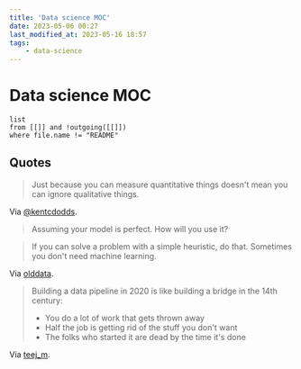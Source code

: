 ```yaml
---
title: 'Data science MOC'
date: 2023-05-06 00:27
last_modified_at: 2023-05-16 18:57
tags:
    - data-science
---
```


# Data science MOC

```dataview
list
from [[]] and !outgoing([[]])
where file.name != "README"
```

## Quotes

> Just because you can measure quantitative things doesn't mean you can ignore qualitative things.

Via [@kentcdodds](https://twitter.com/kentcdodds/status/1451849971989458951).

> Assuming your model is perfect. How will you use it?

> If you can solve a problem with a simple heuristic, do that. Sometimes you don't need machine learning.

Via [olddata](https://www.reddit.com/r/datascience/comments/8ljwo8/comment/dzghlju/).

> Building a data pipeline in 2020 is like building a bridge in the 14th century:
>
> -   You do a lot of work that gets thrown away
> -   Half the job is getting rid of the stuff you don't want
> -   The folks who started it are dead by the time it's done

Via [teej_m](https://twitter.com/teej_m/status/1316452684350713856).

